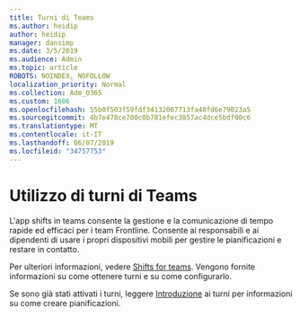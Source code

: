 ```yaml
---
title: Turni di Teams
ms.author: heidip
author: heidip
manager: dansimp
ms.date: 3/5/2019
ms.audience: Admin
ms.topic: article
ROBOTS: NOINDEX, NOFOLLOW
localization_priority: Normal
ms.collection: Adm_O365
ms.custom: 1686
ms.openlocfilehash: 55b0f503f59fdf34132067713fa48fd6e79023a5
ms.sourcegitcommit: 4b7e478ce700c0b781efec3857ac4dce5bdf00c6
ms.translationtype: MT
ms.contentlocale: it-IT
ms.lasthandoff: 06/07/2019
ms.locfileid: "34757753"
---
```

# <a name="using-teams-shifts"></a>Utilizzo di turni di Teams

L'app shifts in teams consente la gestione e la comunicazione di tempo rapide ed efficaci per i team Frontline. Consente ai responsabili e ai dipendenti di usare i propri dispositivi mobili per gestire le pianificazioni e restare in contatto.

Per ulteriori informazioni, vedere [Shifts for teams](https://docs.microsoft.com/en-us/microsoftteams/expand-teams-across-your-org/shifts-for-teams-landing-page). Vengono fornite informazioni su come ottenere turni e su come configurarlo.

Se sono già stati attivati i turni, leggere [Introduzione](https://support.office.com/en-us/article/get-started-in-shifts-5f3e30d8-1821-4904-be26-c3cd25a497d6) ai turni per informazioni su come creare pianificazioni.

